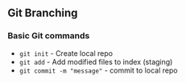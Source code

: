## Git Branching

### Basic Git commands

* `git init` - Create local repo
* `git add` - Add modified files to index (staging)
* `git commit -m "message"` - commit to local repo
